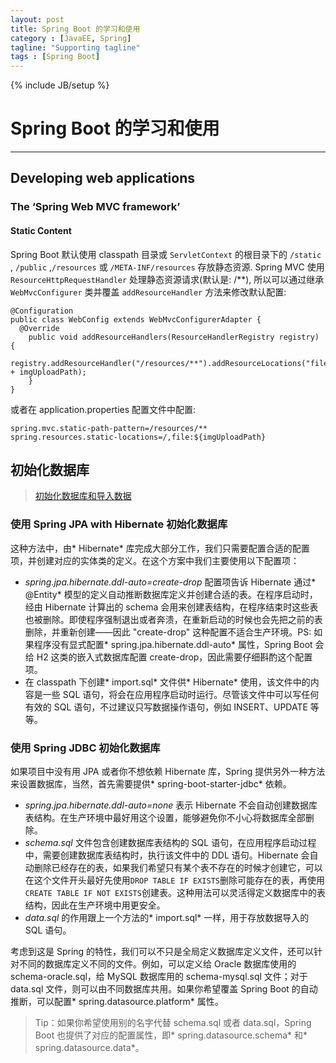 ```yaml
---
layout: post
title: Spring Boot 的学习和使用
category : [JavaEE, Spring]
tagline: "Supporting tagline"
tags : [Spring Boot]
---
```

{% include JB/setup %}
# Spring Boot 的学习和使用
---


## Developing web applications 

### The ‘Spring Web MVC framework’ 



#### Static Content 

Spring Boot 默认使用 classpath 目录或 `ServletContext` 的根目录下的 `/static` , `/public` ,`/resources` 或 `/META-INF/resources` 存放静态资源. Spring MVC 使用 `ResourceHttpRequestHandler` 处理静态资源请求(默认是: /**), 所以可以通过继承 `WebMvcConfigurer` 类并覆盖 `addResourceHandler` 方法来修改默认配置: 

``` 
@Configuration
public class WebConfig extends WebMvcConfigurerAdapter {
  @Override
    public void addResourceHandlers(ResourceHandlerRegistry registry) {
        registry.addResourceHandler("/resources/**").addResourceLocations("file:" + imgUploadPath);
    }
}
```

或者在 application.properties 配置文件中配置: 

``` 
spring.mvc.static-path-pattern=/resources/**
spring.resources.static-locations=/,file:${imgUploadPath} 
```





## 初始化数据库 

> [初始化数据库和导入数据](http://www.jianshu.com/p/468a8fa752a7) 

### 使用 Spring JPA with Hibernate 初始化数据库

这种方法中，由* Hibernate* 库完成大部分工作，我们只需要配置合适的配置项，并创建对应的实体类的定义。在这个方案中我们主要使用以下配置项：

- *spring.jpa.hibernate.ddl-auto=create-drop* 配置项告诉 Hibernate 通过* @Entity* 模型的定义自动推断数据库定义并创建合适的表。在程序启动时，经由 Hibernate 计算出的 schema 会用来创建表结构，在程序结束时这些表也被删除。即使程序强制退出或者奔溃，在重新启动的时候也会先把之前的表删除，并重新创建——因此 "create-drop" 这种配置不适合生产环境。PS: 如果程序没有显式配置* spring.jpa.hibernate.ddl-auto* 属性，Spring Boot 会给 H2 这类的嵌入式数据库配置 create-drop，因此需要仔细斟酌这个配置项。
- 在 classpath 下创建* import.sql* 文件供* Hibernate* 使用，该文件中的内容是一些 SQL 语句，将会在应用程序启动时运行。尽管该文件中可以写任何有效的 SQL 语句，不过建议只写数据操作语句，例如 INSERT、UPDATE 等等。

### 使用 Spring JDBC 初始化数据库

如果项目中没有用 JPA 或者你不想依赖 Hibernate 库，Spring 提供另外一种方法来设置数据库，当然，首先需要提供* spring-boot-starter-jdbc* 依赖。

- *spring.jpa.hibernate.ddl-auto=none* 表示 Hibernate 不会自动创建数据库表结构。在生产环境中最好用这个设置，能够避免你不小心将数据库全部删除。
- *schema.sql* 文件包含创建数据库表结构的 SQL 语句，在应用程序启动过程中，需要创建数据库表结构时，执行该文件中的 DDL 语句。Hibernate 会自动删除已经存在的表，如果我们希望只有某个表不存在的时候才创建它，可以在这个文件开头最好先使用`DROP TABLE IF EXISTS`删除可能存在的表，再使用`CREATE TABLE IF NOT EXISTS`创建表。这种用法可以灵活得定义数据库中的表结构，因此在生产环境中用更安全。
- *data.sql* 的作用跟上一个方法的* import.sql* 一样，用于存放数据导入的 SQL 语句。

考虑到这是 Spring 的特性，我们可以不只是全局定义数据库定义文件，还可以针对不同的数据库定义不同的文件。例如，可以定义给 Oracle 数据库使用的 schema-oracle.sql，给 MySQL 数据库用的 schema-mysql.sql 文件；对于 data.sql 文件，则可以由不同数据库共用。如果你希望覆盖 Spring Boot 的自动推断，可以配置* spring.datasource.platform* 属性。 

> Tip：如果你希望使用别的名字代替 schema.sql 或者 data.sql，Spring Boot 也提供了对应的配置属性，即* spring.datasource.schema* 和* spring.datasource.data*。